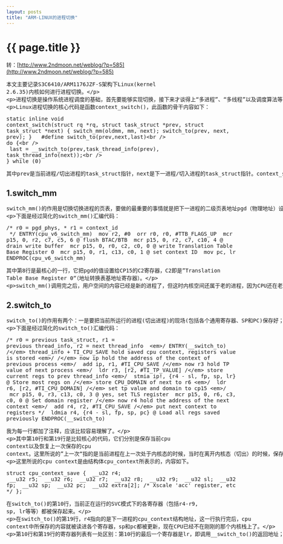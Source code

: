 ```yaml
---
layout: posts
title: "ARM-LINUX的进程切换"
---
```

# {{ page.title }}
转：[http://www.2ndmoon.net/weblog/?p=585](http://www.2ndmoon.net/weblog/?p=585)
<xmp class="my_xmp_class">本文主要记录S3C6410/ARM1176JZF-S架构下Linux(kernel 2.6.35)内核如何进行进程切换。

进程切换是操作系统进程调度的基础，首先要能够实现切换，接下来才谈得上“多进程”、“多线程”以及调度算法等更高级的话题。（这里在说“进程切换”的时候提到多线程，并不是把概念搞混淆了。在内核里谈切换的时候，Linux并不区分进程与线程，因为这里只有task，一个进程里如果有多个线程，每一个都是一个task。内核实际上切换的就是task。所以，来自同一个进程的不同线程的task和来自不同进程的task对于内核来说并没有区别。）

Linux进程切换的核心代码是函数context_switch()，此函数的骨干内容如下：
</xmp>
<xmp class="prettyprint linenums">static inline void
context_switch(struct rq *rq, struct task_struct *prev, struct task_struct *next)
{
    switch_mm(oldmm, mm, next);
	switch_to(prev, next, prev);
}
 
#define switch_to(prev,next,last) \
do { \
 last = __switch_to(prev,task_thread_info(prev), task_thread_info(next)); \
} while (0)
</xmp>
<xmp class="my_xmp_class">其中prev是当前进程/切出进程的task_struct指针，next是下一进程/切入进程的task_struct指针。context_switch()主要做两件事情，一件是切换页表，另一件是切换进程上下文。分别由一个函数来实现，下面分别讲解。
</xmp>
## 1.switch_mm
<xmp class="my_xmp_class">switch_mm()的作用是切换切换进程的页表，要做的最重要的事情就是把下一进程的二级页表地址pgd（物理地址）设置到CPU的CP15控制器。进程的页表pgd可以分为两部分来看，0~3G空间部分是用户空间，采用二级映射，每个进程各不相同；3G~4G空间部分是内核空间，采用一级映射，每个进程都相同，其实每个进程的这一块页表内容都是从内核的页表拷贝来的。切换页表的主要目的是切换用户空间的页表，内核空间部分都一样，不需要切换。所以，如果next是一个内核线程的话，并不会调用switch_mm()。

下面是经过简化的switch_mm()汇编代码：
</xmp>
<xmp class="prettyprint linenums">/* r0 = pgd_phys, * r1 = context_id
 */
ENTRY(cpu_v6_switch_mm)
 mov r2, #0
 orr r0, r0, #TTB_FLAGS_UP
 mcr p15, 0, r2, c7, c5, 6 @ flush BTAC/BTB
 mcr p15, 0, r2, c7, c10, 4 @ drain write buffer
 mcr p15, 0, r0, c2, c0, 0 @ write Translation Table Base Register 0
 mcr p15, 0, r1, c13, c0, 1 @ set context ID
 mov pc, lr
ENDPROC(cpu_v6_switch_mm)
</xmp>
<xmp class="my_xmp_class">其中第8行是最核心的一行，它把pgd的值设置给CP15的C2寄存器，C2即是”Translation Table Base Register 0“（地址转换表基地址寄存器）。

switch_mm()调用完之后，用户空间的内容已经是新的进程了，但这时内核空间还属于老的进程，因为CPU还在老进程的内核栈上面运行。下面要做的就是赶紧把内核空间空间也切换到新进程中去，这就是switch_to()所要做的。
</xmp>
## 2.switch_to
<xmp class="my_xmp_class">switch_to()的作用有两个：一是要把当前所运行的进程(切出进程)的现场(包括各个通用寄存器、SP和PC)保存好；二是切换到新进程(切入进程)，即取出此前已保存的新进程的现场，并从上次保存的地方继续运行。注意，这里所说的的现场是内核空间的现场，用户空间的现场在中断刚刚发生时已经保存过。

下面是经过简化的switch_to()汇编代码：
</xmp>
<xmp class="prettyprint linenums">/* r0 = previous task_struct, r1 = previous thread_info, r2 = next thread_info
 */
ENTRY(__switch_to)
/* thread_info + TI_CPU_SAVE hold saved cpu context, registers value is stored */
/* now ip hold the address of the context of previous process */
 add ip, r1, #TI_CPU_SAVE
/* now r3 hold TP value of next process */
 ldr r3, [r2, #TI_TP_VALUE]
/* store current regs to prev thread_info */
 stmia ip!, {r4 - sl, fp, sp, lr} @ Store most regs on
/* store CPU_DOMAIN of next to r6 */
 ldr r6, [r2, #TI_CPU_DOMAIN]
/* set tp value and domain to cp15 */
 mcr p15, 0, r3, c13, c0, 3 @ yes, set TLS register
 mcr p15, 0, r6, c3, c0, 0 @ Set domain register
/* now r4 hold the address of the next context */
 add r4, r2, #TI_CPU_SAVE
/* put next context to registers */
 ldmia r4, {r4 - sl, fp, sp, pc} @ Load all regs saved previously
ENDPROC(__switch_to)
</xmp>
<xmp class="my_xmp_class">我为每一行都加了注释，应该比较容易理解了。

其中第10行和第19行是比较核心的代码，它们分别是保存当前cpu context以及恢复上一次保存的cpu context。这里所说的”上一次“指的是当前进程在上一次处于内核态的时候，当时在离开内核态（切出）的时候，保存了现场。

这里所说的cpu context是由结构体cpu_context所表示的，内容如下。
</xmp>
<xmp class="prettyprint linenums">struct cpu_context_save {
 __u32 r4;
 __u32 r5;
 __u32 r6;
 __u32 r7;
 __u32 r8;
 __u32 r9;
 __u32 sl;
 __u32 fp;
 __u32 sp;
 __u32 pc;
 __u32 extra[2]; /* Xscale 'acc' register, etc */
};
</xmp>
<xmp class="my_xmp_class">在switch_to()的第10行，当前正在运行的SVC模式下的各寄存器（包括r4-r9, sp, lr等等）都被保存起来。

在switch_to()的第19行，r4指向的是下一进程的cpu_context结构地址，这一行执行完后，cpu context中所保存的内容就被读进各个寄存器，sp和pc都被更新，现在CPU已经不在刚刚的那个内核栈上了。

第10行和第19行的寄存器列表有一处区别：第10行的最后一个寄存器是lr，即调用__switch_to()的返回地址；而第19行的最后一个寄存器是pc。这就是说，在切换的时候，当前进程在切回来的时候会从__switch_to()的下一条指令开始执行，这正是内核所需要的。
</xmp>
